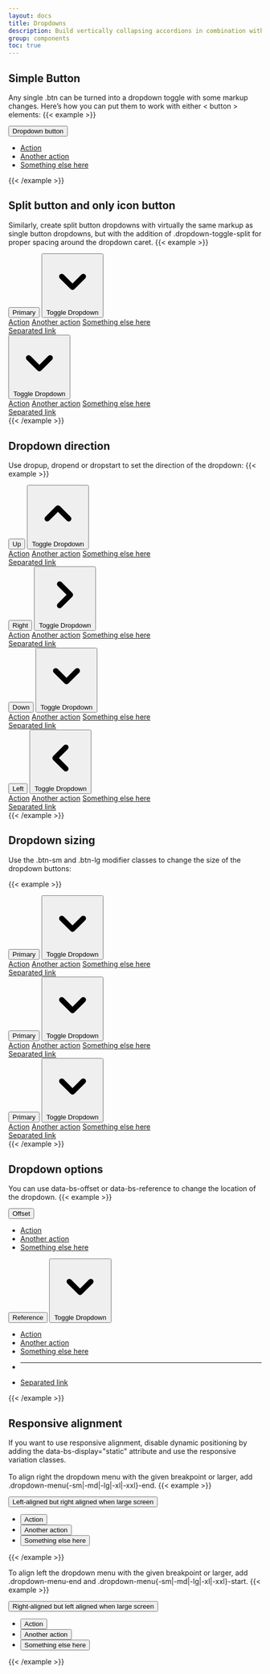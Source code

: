 ```yaml
---
layout: docs
title: Dropdowns
description: Build vertically collapsing accordions in combination with our Collapse JavaScript plugin.
group: components
toc: true
---
```


## Simple Button
Any single .btn can be turned into a dropdown toggle with some markup changes. Here’s how you can put them to work with either < button > elements:
{{< example >}}
<div class="dropdown">
  <button class="btn btn-secondary dropdown-toggle" type="button" id="dropdownMenuButton1" data-bs-toggle="dropdown" aria-expanded="false">
    Dropdown button
  </button>
  <ul class="dropdown-menu py-0" aria-labelledby="dropdownMenuButton1">
    <li><a class="dropdown-item rounded-top" href="#">Action</a></li>
    <li><a class="dropdown-item" href="#">Another action</a></li>
    <li><a class="dropdown-item rounded-bottom" href="#">Something else here</a></li>
  </ul>
</div>
{{< /example >}}

## Split button and only icon button
Similarly, create split button dropdowns with virtually the same markup as single button dropdowns, but with the addition of <span class="fw-bold text-danger">.dropdown-toggle-split</span> for proper spacing around the dropdown caret.
{{< example >}}
<div class="btn-group me-2 mb-2">
    <button type="button" class="btn btn-primary">Primary</button>
    <button type="button" class="btn btn-primary dropdown-toggle dropdown-toggle-split" data-bs-toggle="dropdown" aria-haspopup="true" aria-expanded="false">
        <svg class="icon icon-xs" fill="currentColor" viewBox="0 0 20 20" xmlns="http://www.w3.org/2000/svg"><path fill-rule="evenodd" d="M5.293 7.293a1 1 0 011.414 0L10 10.586l3.293-3.293a1 1 0 111.414 1.414l-4 4a1 1 0 01-1.414 0l-4-4a1 1 0 010-1.414z" clip-rule="evenodd"></path></svg>
        <span class="sr-only">Toggle Dropdown</span>
    </button>
    <div class="dropdown-menu py-0">
        <a class="dropdown-item rounded-top" href="#">Action</a>
        <a class="dropdown-item" href="#">Another action</a>
        <a class="dropdown-item" href="#">Something else here</a>
        <div class="dropdown-divider"></div>
        <a class="dropdown-item rounded-bottom" href="#">Separated link</a>
    </div>
</div>
<div class="btn-group mb-2 me-2">
    <button type="button" class="btn btn-secondary dropdown-toggle dropdown-toggle-split"data-bs-toggle="dropdown" aria-haspopup="true" aria-expanded="false">
        <svg class="icon icon-xs" fill="currentColor" viewBox="0 0 20 20" xmlns="http://www.w3.org/2000/svg"><path fill-rule="evenodd" d="M5.293 7.293a1 1 0 011.414 0L10 10.586l3.293-3.293a1 1 0 111.414 1.414l-4 4a1 1 0 01-1.414 0l-4-4a1 1 0 010-1.414z" clip-rule="evenodd"></path></svg>
        <span class="sr-only">Toggle Dropdown</span>
    </button>
    <div class="dropdown-menu py-0">
        <a class="dropdown-item rounded-top" href="#">Action</a>
        <a class="dropdown-item" href="#">Another action</a>
        <a class="dropdown-item" href="#">Something else here</a>
        <div class="dropdown-divider"></div>
        <a class="dropdown-item rounded-bottom" href="#">Separated link</a>
    </div>
</div>
{{< /example >}}

## Dropdown direction
Use <span class="fw-bold text-danger">dropup</span>, <span class="fw-bold text-danger">dropend</span> or <span class="fw-bold text-danger">dropstart</span> to set the direction of the dropdown:
{{< example >}}
<div class="btn-group dropup mb-2 me-2">
    <button type="button" class="btn btn-primary">Up</button>
    <button type="button" class="btn btn-primary dropdown-toggle dropdown-toggle-split" data-bs-toggle="dropdown" aria-haspopup="true" aria-expanded="false">
        <svg class="icon icon-xs" fill="currentColor" viewBox="0 0 20 20" xmlns="http://www.w3.org/2000/svg"><path fill-rule="evenodd" d="M14.707 12.707a1 1 0 01-1.414 0L10 9.414l-3.293 3.293a1 1 0 01-1.414-1.414l4-4a1 1 0 011.414 0l4 4a1 1 0 010 1.414z" clip-rule="evenodd"></path></svg>
        <span class="sr-only">Toggle Dropdown</span>
    </button>
    <div class="dropdown-menu py-0">
        <a class="dropdown-item rounded-top" href="#">Action</a>
        <a class="dropdown-item" href="#">Another action</a>
        <a class="dropdown-item" href="#">Something else here</a>
        <div class="dropdown-divider bg-gray-300"></div>
        <a class="dropdown-item rounded-bottom" href="#">Separated link</a>
    </div>
</div>
<div class="btn-group dropend mb-2 me-2">
    <button type="button" class="btn btn-primary">Right</button>
    <button type="button" class="btn btn-primary dropdown-toggle dropdown-toggle-split" data-bs-toggle="dropdown" aria-haspopup="true" aria-expanded="false">
        <svg class="icon icon-xs" fill="currentColor" viewBox="0 0 20 20" xmlns="http://www.w3.org/2000/svg"><path fill-rule="evenodd" d="M7.293 14.707a1 1 0 010-1.414L10.586 10 7.293 6.707a1 1 0 011.414-1.414l4 4a1 1 0 010 1.414l-4 4a1 1 0 01-1.414 0z" clip-rule="evenodd"></path></svg>
        <span class="sr-only">Toggle Dropdown</span>
    </button>
    <div class="dropdown-menu py-0">
        <a class="dropdown-item rounded-top" href="#">Action</a>
        <a class="dropdown-item" href="#">Another action</a>
        <a class="dropdown-item" href="#">Something else here</a>
        <div class="dropdown-divider"></div>
        <a class="dropdown-item rounded-bottom" href="#">Separated link</a>
    </div>
</div>
<div class="btn-group mb-2 me-2">
    <button type="button" class="btn btn-primary">Down</button>
    <button type="button" class="btn btn-primary dropdown-toggle dropdown-toggle-split" data-bs-toggle="dropdown" aria-haspopup="true" aria-expanded="false">
        <svg class="icon icon-xs" fill="currentColor" viewBox="0 0 20 20" xmlns="http://www.w3.org/2000/svg"><path fill-rule="evenodd" d="M5.293 7.293a1 1 0 011.414 0L10 10.586l3.293-3.293a1 1 0 111.414 1.414l-4 4a1 1 0 01-1.414 0l-4-4a1 1 0 010-1.414z" clip-rule="evenodd"></path></svg>
        <span class="sr-only">Toggle Dropdown</span>
    </button>
    <div class="dropdown-menu py-0">
        <a class="dropdown-item rounded-top" href="#">Action</a>
        <a class="dropdown-item" href="#">Another action</a>
        <a class="dropdown-item" href="#">Something else here</a>
        <div class="dropdown-divider"></div>
        <a class="dropdown-item rounded-bottom" href="#">Separated link</a>
    </div>
</div>
<div class="btn-group dropstart mb-2 me-2">
    <button type="button" class="btn btn-primary">Left</button>
    <button type="button" class="btn btn-primary dropdown-toggle dropdown-toggle-split me-n1" data-bs-toggle="dropdown" aria-haspopup="true" aria-expanded="false">
        <svg class="icon icon-xs" fill="currentColor" viewBox="0 0 20 20" xmlns="http://www.w3.org/2000/svg"><path fill-rule="evenodd" d="M12.707 5.293a1 1 0 010 1.414L9.414 10l3.293 3.293a1 1 0 01-1.414 1.414l-4-4a1 1 0 010-1.414l4-4a1 1 0 011.414 0z" clip-rule="evenodd"></path></svg>
        <span class="sr-only">Toggle Dropdown</span>
    </button>
    <div class="dropdown-menu py-0">
        <a class="dropdown-item rounded-top" href="#">Action</a>
        <a class="dropdown-item" href="#">Another action</a>
        <a class="dropdown-item" href="#">Something else here</a>
        <div class="dropdown-divider"></div>
        <a class="dropdown-item rounded-bottom" href="#">Separated link</a>
    </div>
</div>
{{< /example >}}

## Dropdown sizing
Use the <span class="fw-bold text-danger">.btn-sm</span> and <span class="fw-bold text-danger">.btn-lg</span> modifier classes to change the size of the dropdown buttons:

{{< example >}}
<div class="btn-group me-2 mb-2">
    <button type="button" class="btn btn-sm btn-primary">Primary</button>
    <button type="button" class="btn btn-sm btn-primary dropdown-toggle dropdown-toggle-split"
        data-bs-toggle="dropdown" aria-haspopup="true" aria-expanded="false">
        <svg class="icon icon-xxs" fill="currentColor" viewBox="0 0 20 20" xmlns="http://www.w3.org/2000/svg"><path fill-rule="evenodd" d="M5.293 7.293a1 1 0 011.414 0L10 10.586l3.293-3.293a1 1 0 111.414 1.414l-4 4a1 1 0 01-1.414 0l-4-4a1 1 0 010-1.414z" clip-rule="evenodd"></path></svg>
        <span class="sr-only">Toggle Dropdown</span>
    </button>
    <div class="dropdown-menu py-0">
        <a class="dropdown-item rounded-top" href="#">Action</a>
        <a class="dropdown-item" href="#">Another action</a>
        <a class="dropdown-item" href="#">Something else here</a>
        <div class="dropdown-divider"></div>
        <a class="dropdown-item rounded-bottom" href="#">Separated link</a>
    </div>
</div>
<div class="btn-group me-2 mb-2">
    <button type="button" class="btn btn-primary">Primary</button>
    <button type="button" class="btn btn-primary dropdown-toggle dropdown-toggle-split"
        data-bs-toggle="dropdown" aria-haspopup="true" aria-expanded="false">
        <svg class="icon icon-xs" fill="currentColor" viewBox="0 0 20 20" xmlns="http://www.w3.org/2000/svg"><path fill-rule="evenodd" d="M5.293 7.293a1 1 0 011.414 0L10 10.586l3.293-3.293a1 1 0 111.414 1.414l-4 4a1 1 0 01-1.414 0l-4-4a1 1 0 010-1.414z" clip-rule="evenodd"></path></svg>
        <span class="sr-only">Toggle Dropdown</span>
    </button>
    <div class="dropdown-menu py-0">
        <a class="dropdown-item rounded-top" href="#">Action</a>
        <a class="dropdown-item" href="#">Another action</a>
        <a class="dropdown-item" href="#">Something else here</a>
        <div class="dropdown-divider"></div>
        <a class="dropdown-item rounded-bottom" href="#">Separated link</a>
    </div>
</div>
<div class="btn-group me-2 mb-2">
    <button type="button" class="btn btn-lg btn-primary">Primary</button>
    <button type="button" class="btn btn-lg btn-primary dropdown-toggle dropdown-toggle-split"
        data-bs-toggle="dropdown" aria-haspopup="true" aria-expanded="false">
        <svg class="icon icon-xs" fill="currentColor" viewBox="0 0 20 20" xmlns="http://www.w3.org/2000/svg"><path fill-rule="evenodd" d="M5.293 7.293a1 1 0 011.414 0L10 10.586l3.293-3.293a1 1 0 111.414 1.414l-4 4a1 1 0 01-1.414 0l-4-4a1 1 0 010-1.414z" clip-rule="evenodd"></path></svg>
        <span class="sr-only">Toggle Dropdown</span>
    </button>
    <div class="dropdown-menu py-0">
        <a class="dropdown-item rounded-top" href="#">Action</a>
        <a class="dropdown-item" href="#">Another action</a>
        <a class="dropdown-item" href="#">Something else here</a>
        <div class="dropdown-divider"></div>
        <a class="dropdown-item rounded-bottom" href="#">Separated link</a>
    </div>
</div>
{{< /example >}}

## Dropdown options
You can use <span class="fw-bold text-danger">data-bs-offset</span> or <span class="fw-bold text-danger">data-bs-reference</span> to change the location of the dropdown.
{{< example >}}
<div class="d-flex">
    <div class="dropdown me-1">
        <button type="button" class="btn btn-secondary dropdown-toggle" id="dropdownMenuOffset" data-bs-toggle="dropdown" aria-expanded="false" data-bs-offset="10,20">
        Offset
        </button>
        <ul class="dropdown-menu py-0" aria-labelledby="dropdownMenuOffset">
            <li><a class="dropdown-item rounded-top" href="#">Action</a></li>
            <li><a class="dropdown-item" href="#">Another action</a></li>
            <li><a class="dropdown-item rounded-bottom" href="#">Something else here</a></li>
        </ul>
    </div>
    <div class="btn-group">
        <button type="button" class="btn btn-secondary">Reference</button>
        <button type="button" class="btn btn-secondary dropdown-toggle dropdown-toggle-split" id="dropdownMenuReference" data-bs-toggle="dropdown" aria-expanded="false" data-bs-reference="parent">
            <svg class="icon icon-xs" fill="currentColor" viewBox="0 0 20 20" xmlns="http://www.w3.org/2000/svg"><path fill-rule="evenodd" d="M5.293 7.293a1 1 0 011.414 0L10 10.586l3.293-3.293a1 1 0 111.414 1.414l-4 4a1 1 0 01-1.414 0l-4-4a1 1 0 010-1.414z" clip-rule="evenodd"></path></svg>
            <span class="visually-hidden">Toggle Dropdown</span>
        </button>
        <ul class="dropdown-menu py-0" aria-labelledby="dropdownMenuReference">
            <li><a class="dropdown-item rounded-top" href="#">Action</a></li>
            <li><a class="dropdown-item" href="#">Another action</a></li>
            <li><a class="dropdown-item" href="#">Something else here</a></li>
            <li><hr class="dropdown-divider"></li>
            <li><a class="dropdown-item rounded-bottom" href="#">Separated link</a></li>
        </ul>
    </div>
</div>
{{< /example >}}

## Responsive alignment
If you want to use responsive alignment, disable dynamic positioning by adding the <span class="fw-bold text-danger">data-bs-display="static"</span> attribute and use the responsive variation classes.
<br><br>To align <span class="fw-bold text-dark">right</span> the dropdown menu with the given breakpoint or larger, add <span class="fw-bold text-danger">.dropdown-menu{-sm|-md|-lg|-xl|-xxl}-end</span>.
{{< example >}}
<div class="btn-group">
  <button type="button" class="btn btn-secondary dropdown-toggle" data-bs-toggle="dropdown" data-bs-display="static" aria-expanded="false">
    Left-aligned but right aligned when large screen
  </button>
  <ul class="dropdown-menu py-0 dropdown-menu-lg-end">
    <li><button class="dropdown-item rounded-top" type="button">Action</button></li>
    <li><button class="dropdown-item" type="button">Another action</button></li>
    <li><button class="dropdown-item rounded-bottom" type="button">Something else here</button></li>
  </ul>
</div>
{{< /example >}}

To align left the dropdown menu with the given breakpoint or larger, add <span class="fw-bold text-danger">.dropdown-menu-end</span> and <span class="fw-bold text-danger">.dropdown-menu{-sm|-md|-lg|-xl|-xxl}-start</span>.
{{< example >}}
<div class="btn-group">
  <button type="button" class="btn btn-secondary dropdown-toggle" data-bs-toggle="dropdown" data-bs-display="static" aria-expanded="false">
    Right-aligned but left aligned when large screen
  </button>
  <ul class="dropdown-menu dropdown-menu-end py-0 dropdown-menu-lg-start">
    <li><button class="dropdown-item rounded-top" type="button">Action</button></li>
    <li><button class="dropdown-item" type="button">Another action</button></li>
    <li><button class="dropdown-item rounded-bottom" type="button">Something else here</button></li>
  </ul>
</div>
{{< /example >}}